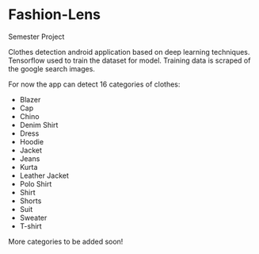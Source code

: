 # Fashion-Lens

Semester Project

Clothes detection android application based on deep learning techniques. 
Tensorflow used to train the dataset for model.
Training data is scraped of the google search images.

For now the app can detect 16 categories of clothes:
* Blazer
* Cap
* Chino
* Denim Shirt
* Dress
* Hoodie
* Jacket
* Jeans
* Kurta
* Leather Jacket
* Polo Shirt
* Shirt
* Shorts
* Suit
* Sweater
* T-shirt

More categories to be added soon!
